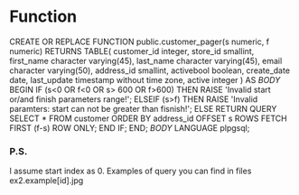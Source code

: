 # Function

CREATE OR REPLACE FUNCTION public.customer_pager(s numeric, f numeric)
RETURNS TABLE(
customer_id integer,
store_id smallint,
first_name character varying(45),
last_name character varying(45),
email character varying(50),
address_id smallint,
activebool boolean,
create_date date,
last_update timestamp without time zone,
active integer
) AS
$BODY$
BEGIN
IF (s<0 OR f<0 OR s> 600 OR f>600) THEN
RAISE 'Invalid start or/and finish parameters range!';
ELSEIF (s>f) THEN
RAISE 'Invalid paramters: start can not be greater than fisnish!';
ELSE
RETURN QUERY SELECT \*
FROM
customer
ORDER BY
address_id
OFFSET s ROWS
FETCH FIRST (f-s) ROW ONLY;
END IF;
END;
$BODY$
LANGUAGE plpgsql;

### P.S.

I assume start index as 0.
Examples of query you can find in files ex2.example[id].jpg
